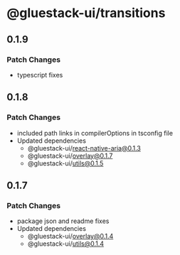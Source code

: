 # @gluestack-ui/transitions

## 0.1.9

### Patch Changes

- typescript fixes

## 0.1.8

### Patch Changes

- included path links in compilerOptions in tsconfig file
- Updated dependencies
  - @gluestack-ui/react-native-aria@0.1.3
  - @gluestack-ui/overlay@0.1.7
  - @gluestack-ui/utils@0.1.5

## 0.1.7

### Patch Changes

- package json and readme fixes
- Updated dependencies
  - @gluestack-ui/overlay@0.1.4
  - @gluestack-ui/utils@0.1.4
